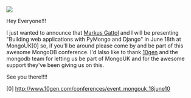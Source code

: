 <!---
$"metadata"$
{"md": true, "upload_date": "2010-05-13 22:15:54", "title": "MongoUK", "draft": false, "slug": "mongouk", "tags": []}
$"metadata"$
-->
<img src="/static/photos/badge-mongouk-med_1.png">

Hey Everyone!!!

I just wanted to announce that <a href="http://sunoano.name/ws/about_me.html">Markus Gattol</a> and I will be presenting "Building web applications with PyMongo and Django" in June 18th at MongoUK[0] so, if you'll be around please come by and be part of this awesome MongoDB conference. I'd lalso like to thank <a href="http://www.10gen.com/">10gen</a> and the mongodb team for letting us be part of MongoUK and for the awesome support they've been giving us on this.

See you there!!!!

[0] <a href="http://www.10gen.com/conferences/event_mongouk_18june10">http://www.10gen.com/conferences/event_mongouk_18june10</a>